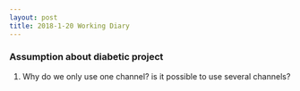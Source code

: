 ```yaml
---
layout: post
title: 2018-1-20 Working Diary
---
```

### Assumption about diabetic project
1. Why do we only use one channel? is it possible to use several channels?  
